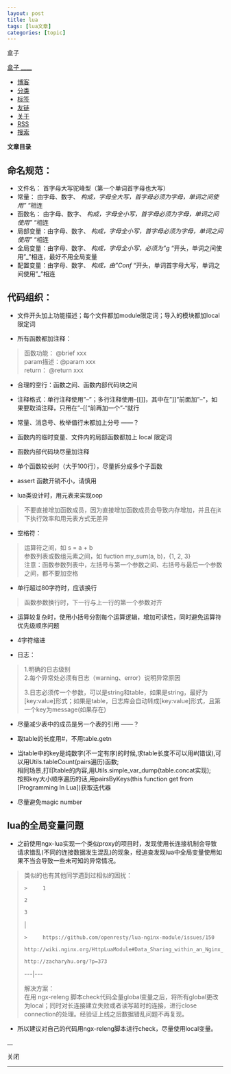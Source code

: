 ```yaml
---
layout: post
title: lua 
tags: [lua文章]
categories: [topic]
---
```

盒子

[ 盒子 ____](/)

  * [ 博客 ](/archives/)
  * [ 分类 ](/category/)
  * [ 标签 ](/tag/)
  * [ 友链 ](/link/)
  * [ 关于 ](/about/)
  * [ RSS ](/atom.xml)
  * [ 搜索 ](/search/)

**文章目录**

## 命名规范：

  * 文件名： 首字母大写驼峰型（第一个单词首字母也大写）
  * 常量： 由字母、数字、 _构成，字母全大写，首字母必须为字母，单词之间使用”_ “相连
  * 函数名： 由字母、数字、 _构成，字母全小写，首字母必须为字母，单词之间使用”_ “相连
  * 局部变量：由字母、数字、 _构成，字母全小写，首字母必须为字母，单词之间使用”_ “相连
  * 全局变量：由字母、数字、 _构成，字母全小写，必须为”g_ “开头，单词之间使用”_”相连，最好不用全局变量
  * 配置变量：由字母、数字、 _构成，由”Conf_ “开头，单词首字母大写，单词之间使用”_”相连

## 代码组织：

  * 文件开头加上功能描述；每个文件都加module限定词；导入的模块都加local限定词

  * 所有函数都加注释：

> 函数功能： @brief xxx  
> param描述：@param xxx  
> return： @return xxx

  * 合理的空行：函数之间、函数内部代码块之间

  * 注释格式：单行注释使用”–”；多行注释使用–[[]]，其中在”]]”前面加”–”，如果要取消注释，只用在”–[[“前再加一个”-“就行

  * 常量、消息号、枚举值行末都加上分号 ——？

  * 函数内的临时变量、文件内的局部函数都加上 local 限定词

  * 函数内部代码块尽量加注释

  * 单个函数较长时（大于100行），尽量拆分成多个子函数

  * assert 函数开销不小，请慎用

  * lua类设计时，用元表来实现oop 

> 不要直接增加函数成员，因为直接增加函数成员会导致内存增加，并且在jit下执行效率和用元表方式无差异

  * 空格符：

> 运算符之间，如 s = a + b  
> 参数列表或数组元素之间，如 fuction my_sum(a, b)，{1, 2, 3}  
> 注意：函数参数列表中，左括号与第一个参数之间、右括号与最后一个参数之间，都不要加空格

  * 单行超过80字符时，应该换行

> 函数参数换行时，下一行与上一行的第一个参数对齐

  * 运算较复杂时，使用小括号分割每个运算逻辑，增加可读性，同时避免运算符优先级顺序问题

  * 4字符缩进

  * 日志：

> 1.明确的日志级别  
> 2.每个异常处必须有日志（warning、error）说明异常原因  
>
> 3.日志必须传一个参数，可以是string和table，如果是string，最好为[key:value]形式；如果是table，日志库会自动转成[key:value]形式，且第一个key为message(如果存在)

  * 尽量减少表中的成员是另一个表的引用 ——？

  * 取table的长度用#，不用table.getn

  * 当table中的key是纯数字(不一定有序)的时候,求table长度不可以用#(错误),可以用Utils.tableCount(pairs遍历)函数;  
相同场景,打印table的内容,用Utils.simple_var_dump(table.concat实现);  
按照key大小顺序遍历的话,用pairsByKeys(this function get from [Programming In Lua])获取迭代器

  * 尽量避免magic number

## lua的全局变量问题

  * 之前使用ngx-lua实现一个类似proxy的项目时，发现使用长连接机制会导致 请求错乱(不同的连接数据发生混乱)的现象，经追查发现lua中全局变量使用如果不当会导致一些未可知的异常情况。

> 类似的也有其他同学遇到过相似的困扰：
>  
>     >     1
>  
>     2
>  
>     3
>
> |
>  
>     >     https://github.com/openresty/lua-nginx-module/issues/150
>  
>     http://wiki.nginx.org/HttpLuaModule#Data_Sharing_within_an_Nginx_Worker
>  
>     http://zacharyhu.org/?p=373  
>  
> ---|---  
>  
> 解决方案：  
>  在用 ngx-releng
> 脚本check代码全量global变量之后，将所有global更改为local；同时对长连接建立失败或者读写超时的连接，进行close
> connection的处理。经验证上线之后数据错乱问题不再复现。

  * 所以建议对自己的代码用ngx-releng脚本进行check，尽量使用local变量。

[ ](/2015/11/10/saucony-feel/)

__

关闭

* * *